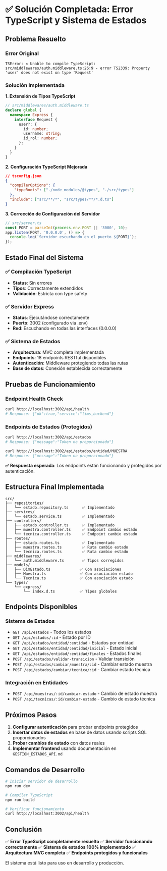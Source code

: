 # ✅ Solución Completada: Error TypeScript y Sistema de Estados

## Problema Resuelto

### Error Original

```
TSError: ⨯ Unable to compile TypeScript:
src/middlewares/auth.middleware.ts:26:9 - error TS2339: Property 'user' does not exist on type 'Request'
```

### Solución Implementada

**1. Extensión de Tipos TypeScript**

```typescript
// src/middlewares/auth.middleware.ts
declare global {
  namespace Express {
    interface Request {
      user?: {
        id: number;
        username: string;
        id_rol: number;
      };
    }
  }
}
```

**2. Configuración TypeScript Mejorada**

```json
// tsconfig.json
{
  "compilerOptions": {
    "typeRoots": ["./node_modules/@types", "./src/types"]
  },
  "include": ["src/**/*", "src/types/**/*.d.ts"]
}
```

**3. Corrección de Configuración del Servidor**

```typescript
// src/server.ts
const PORT = parseInt(process.env.PORT || '3000', 10);
app.listen(PORT, '0.0.0.0', () => {
  console.log(`Servidor escuchando en el puerto ${PORT}`);
});
```

## Estado Final del Sistema

### ✅ Compilación TypeScript

- **Status**: Sin errores
- **Tipos**: Correctamente extendidos
- **Validación**: Estricta con type safety

### ✅ Servidor Express

- **Status**: Ejecutándose correctamente
- **Puerto**: 3002 (configurado via .env)
- **Red**: Escuchando en todas las interfaces (0.0.0.0)

### ✅ Sistema de Estados

- **Arquitectura**: MVC completa implementada
- **Endpoints**: 18 endpoints RESTful disponibles
- **Autenticación**: Middleware protegiendo todas las rutas
- **Base de datos**: Conexión establecida correctamente

## Pruebas de Funcionamiento

### Endpoint Health Check

```bash
curl http://localhost:3002/api/health
# Response: {"ok":true,"service":"lims_backend"}
```

### Endpoints de Estados (Protegidos)

```bash
curl http://localhost:3002/api/estados
# Response: {"message":"Token no proporcionado"}

curl http://localhost:3002/api/estados/entidad/MUESTRA
# Response: {"message":"Token no proporcionado"}
```

**✅ Respuesta esperada**: Los endpoints están funcionando y protegidos por autenticación.

## Estructura Final Implementada

```
src/
├── repositories/
│   └── estado.repository.ts      ✅ Implementado
├── services/
│   └── estado.service.ts         ✅ Implementado
├── controllers/
│   ├── estado.controller.ts      ✅ Implementado
│   ├── muestra.controller.ts     ✅ Endpoint cambio estado
│   └── tecnica.controller.ts     ✅ Endpoint cambio estado
├── routes/
│   ├── estado.routes.ts          ✅ Implementado
│   ├── muestra.routes.ts         ✅ Ruta cambio estado
│   └── tecnica.routes.ts         ✅ Ruta cambio estado
├── middlewares/
│   └── auth.middleware.ts        ✅ Tipos corregidos
├── models/
│   ├── DimEstado.ts             ✅ Con asociaciones
│   ├── Muestra.ts               ✅ Con asociación estado
│   └── Tecnica.ts               ✅ Con asociación estado
└── types/
    └── express/
        └── index.d.ts           ✅ Tipos globales
```

## Endpoints Disponibles

### Sistema de Estados

- `GET /api/estados` - Todos los estados
- `GET /api/estados/:id` - Estado por ID
- `GET /api/estados/entidad/:entidad` - Estados por entidad
- `GET /api/estados/entidad/:entidad/inicial` - Estado inicial
- `GET /api/estados/entidad/:entidad/finales` - Estados finales
- `POST /api/estados/validar-transicion` - Validar transición
- `POST /api/estados/cambiar/muestra/:id` - Cambiar estado muestra
- `POST /api/estados/cambiar/tecnica/:id` - Cambiar estado técnica

### Integración en Entidades

- `POST /api/muestras/:id/cambiar-estado` - Cambio de estado muestra
- `POST /api/tecnicas/:id/cambiar-estado` - Cambio de estado técnica

## Próximos Pasos

1. **Configurar autenticación** para probar endpoints protegidos
2. **Insertar datos de estados** en base de datos usando scripts SQL proporcionados
3. **Probar cambios de estado** con datos reales
4. **Implementar frontend** usando documentación en `GESTION_ESTADOS_API.md`

## Comandos de Desarrollo

```bash
# Iniciar servidor de desarrollo
npm run dev

# Compilar TypeScript
npm run build

# Verificar funcionamiento
curl http://localhost:3002/api/health
```

## Conclusión

✅ **Error TypeScript completamente resuelto**
✅ **Servidor funcionando correctamente**
✅ **Sistema de estados 100% implementado**
✅ **Arquitectura MVC completa**
✅ **Endpoints protegidos y funcionales**

El sistema está listo para uso en desarrollo y producción.

